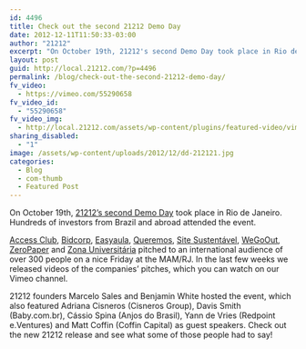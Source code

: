 ```yaml
---
id: 4496
title: Check out the second 21212 Demo Day
date: 2012-12-11T11:50:33-03:00
author: "21212"
excerpt: "On October 19th, 21212's second Demo Day took place in Rio de Janeiro. Hundreds of investors from Brazil and abroad attended the event."
layout: post
guid: http://local.21212.com/?p=4496
permalink: /blog/check-out-the-second-21212-demo-day/
fv_video:
  - https://vimeo.com/55290658
fv_video_id:
  - "55290658"
fv_video_img:
  - http://local.21212.com/assets/wp-content/plugins/featured-video/vimeo.jpg
sharing_disabled:
  - "1"
image: /assets/wp-content/uploads/2012/12/dd-212121.jpg
categories:
  - Blog
  - com-thumb
  - Featured Post
---
```

On October 19th, [21212&#8217;s second Demo Day](http://demoday.21212.com) took place in Rio de Janeiro. Hundreds of investors from Brazil and abroad attended the event.



[Access Club](http://local.21212.com/companies/access-club/), [Bidcorp](http://local.21212.com/companies/bidcorp/), [Easyaula](http://local.21212.com/companies/easyaula/), [Queremos](http://local.21212.com/companies/queremos/), [Site Sustentável](http://local.21212.com/companies/site-sustentavel/), [WeGoOut](http://local.21212.com/companies/wegoout/), [ZeroPaper](http://local.21212.com/companies/zero-paper/) and [Zona Universitária](http://local.21212.com/companies/zona-universitaria/) pitched to an international audience of over 300 people on a nice Friday at the MAM/RJ. In the last few weeks we released videos of the companies’ pitches, which you can watch on our Vimeo channel.

21212 founders Marcelo Sales and Benjamin White hosted the event, which also featured Adriana Cisneros (Cisneros Group), Davis Smith (Baby.com.br), Cássio Spina (Anjos do Brasil), Yann de Vries (Redpoint e.Ventures) and Matt Coffin (Coffin Capital) as guest speakers. Check out the new 21212 release and see what some of those people had to say!